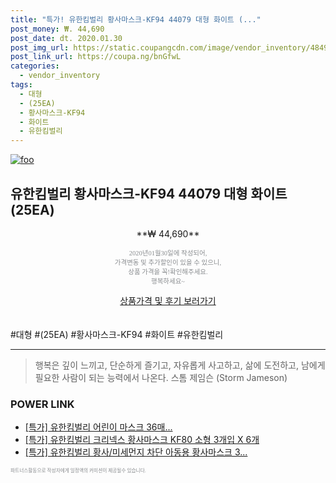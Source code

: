 ```yaml
--- 
title: "특가! 유한킴벌리 황사마스크-KF94 44079 대형 화이트 (..." 
post_money: ₩. 44,690 
post_date: dt. 2020.01.30 
post_img_url: https://static.coupangcdn.com/image/vendor_inventory/4849/a4c60b77cff7ea9b3740458f411c2456be58ca1ebe17283ff22ba17b4540.jpg 
post_link_url: https://coupa.ng/bnGfwL 
categories: 
  - vendor_inventory 
tags: 
  - 대형 
  - (25EA) 
  - 황사마스크-KF94 
  - 화이트 
  - 유한킴벌리 
--- 
```

[![foo](https://static.coupangcdn.com/image/vendor_inventory/4849/a4c60b77cff7ea9b3740458f411c2456be58ca1ebe17283ff22ba17b4540.jpg)](https://coupa.ng/bnGfwL) 

## 유한킴벌리 황사마스크-KF94 44079 대형 화이트 (25EA) 
<p style="text-align: center;">**₩ 44,690**</p> 
<p style="text-align: center;"><span style="color: #898c8f; font-family: Georgia,Times,serif; font-size: 0.75em;">2020년01월30일에 작성되어, <br>가격변동 및 추가할인이 있을 수 있으니,<br> 상품 가격을 꼭!확인해주세요.<br>행복하세요~</span> 
</p>	 
<div markdown="0" style="text-align: center;"><a href="https://coupa.ng/bnGfwL" class="btn btn--success">상품가격 및 후기 보러가기</a></div> 
<br><br> 
  #대형 #(25EA) #황사마스크-KF94 #화이트 #유한킴벌리 
<hr> 

> 행복은 깊이 느끼고, 단순하게 즐기고, 자유롭게 사고하고, 삶에 도전하고, 남에게 필요한 사람이 되는 능력에서 나온다. 스톰 제임슨 (Storm Jameson) 


### POWER LINK

* <a href="https://blog.naver.com/santokki14/221790664781" target="_blank">[특가] 유한킴벌리 어린이 마스크 36매...</a>
* <a href="https://blog.naver.com/sakai111/221790790924" target="_blank">[특가] 유한킴벌리 크리넥스 황사마스크 KF80 소형 3개입 X 6개</a>
* <a href="https://blog.naver.com/an0733/221789642077" target="_blank">[특가] 유한킴벌리 황사/미세먼지 차단 아동용 황사마스크 3...</a>

<span style="color: #898c8f; font-family: Georgia,Times,serif; font-size: 0.55em;">파트너스활동으로 작성자에게 일정액의 커미션이 제공될수 있습니다.</span> 
